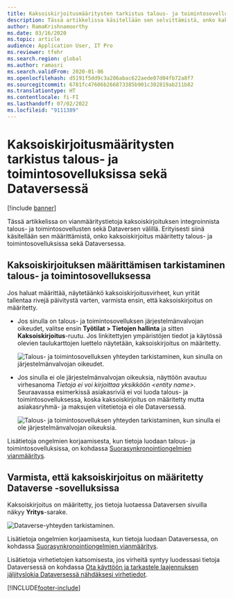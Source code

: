 ```yaml
---
title: Kaksoiskirjoitusmääritysten tarkistus talous- ja toimintosovelluksissa sekä Dataversessä
description: Tässä artikkelissa käsitellään sen selvittämistä, onko kaksoiskirjoitus määritetty talous- ja toimintosovelluksissa sekä Dataversessa.
author: RamaKrishnamoorthy
ms.date: 03/16/2020
ms.topic: article
audience: Application User, IT Pro
ms.reviewer: tfehr
ms.search.region: global
ms.author: ramasri
ms.search.validFrom: 2020-01-06
ms.openlocfilehash: d5191f5dd9c3a286abac622aede07d04fb72a8f7
ms.sourcegitcommit: 6781fc47606b266873385b901c302819ab211b82
ms.translationtype: HT
ms.contentlocale: fi-FI
ms.lasthandoff: 07/02/2022
ms.locfileid: "9111389"
---
```

# <a name="verify-dual-write-configuration-in-finance-and-operations-apps-and-dataverse"></a>Kaksoiskirjoitusmääritysten tarkistus talous- ja toimintosovelluksissa sekä Dataversessä

[!include [banner](../../includes/banner.md)]





Tässä artikkelissa on vianmääritystietoja kaksoiskirjoituksen integroinnista talous- ja toimintosovellusten sekä Dataversen välillä. Erityisesti siinä käsitellään sen määrittämistä, onko kaksoiskirjoitus määritetty talous- ja toimintosovelluksissa sekä Dataversessa.

## <a name="verify-that-dual-write-is-configured-in-a-finance-and-operations-app"></a>Kaksoiskirjoituksen määrittämisen tarkistaminen talous- ja toimintosovelluksessa

Jos haluat määrittää, näytetäänkö kaksoiskirjoitusvirheet, kun yrität tallentaa rivejä päivitystä varten, varmista ensin, että kaksoiskirjoitus on määritetty.

+ Jos sinulla on talous- ja toimintosovelluksen järjestelmänvalvojan oikeudet, valitse ensin **Työtilat \> Tietojen hallinta** ja sitten **Kaksoiskirjoitus**-ruutu. Jos linkitettyjen ympäristöjen tiedot ja käytössä olevien taulukarttojen luettelo näytetään, kaksoiskirjoitus on määritetty.

    ![Talous- ja toimintosovelluksen yhteyden tarkistaminen, kun sinulla on järjestelmänvalvojan oikeudet.](media/verify_fin_ops_1.png)

+ Jos sinulla ei ole järjestelmänvalvojan oikeuksia, näyttöön avautuu virhesanoma *Tietoja ei voi kirjoittaa yksikköön \<entity name\>*. Seuraavassa esimerkissä asiakasriviä ei voi luoda talous- ja toimintosovelluksessa, koska kaksoiskirjoitus on määritetty mutta asiakasryhmä- ja maksujen viitetietoja ei ole Dataversessä.

    ![Talous- ja toimintosovelluksen yhteyden tarkistaminen, kun sinulla ei ole järjestelmänvalvojan oikeuksia.](media/verify_fin_ops_2.png)

Lisätietoja ongelmien korjaamisesta, kun tietoja luodaan talous- ja toimintosovelluksissa, on kohdassa [Suorasynkronointiongelmien vianmääritys](dual-write-troubleshooting-live-sync.md).

## <a name="verify-that-dual-write-is-configured-in-dataverse"></a>Varmista, että kaksoiskirjoitus on määritetty Dataverse -sovelluksissa

Kaksoiskirjoitus on määritetty, jos tietoja luotaessa Dataversen sivuilla näkyy **Yritys**-sarake.

![Dataverse-yhteyden tarkistaminen.](media/verify_cds.png)

Lisätietoja ongelmien korjaamisesta, kun tietoja luodaan Dataversessa, on kohdassa [Suorasynkronointiongelmien vianmääritys](dual-write-troubleshooting-live-sync.md).

Lisätietoja virhetietojen katsomisesta, jos virheitä syntyy luodessasi tietoja Dataversessä on kohdassa [Ota käyttöön ja tarkastele laajennuksen jäljityslokia Dataversessä nähdäksesi virhetiedot](dual-write-troubleshooting.md#enable-view-trace).


[!INCLUDE[footer-include](../../../../includes/footer-banner.md)]
